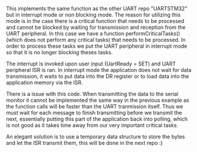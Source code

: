 This implements the same function as the other UART repo "UARTSTM32" but in interrupt mode or non blocking mode. The reason for utilizing 
this mode is in the case there is a critical function that needs to be processed and cannot be blocked by waiting for transmission and reception
from the UART peripheral. In this case we have a function performCriticalTasks() (which does not perform any critical tasks) that needs to be processed. In order
to process these tasks we put the UART peripheral in interrupt mode so that it is no longer blocking theses tasks.

The interrupt is invoked upon user input (UartReady = SET) and UART peripheral ISR is ran. In interrupt mode the application does not wait for data transmission,
it waits to put data into the DR register or to load data into the application memory via the ISR.

There is a issue with this code. When transmitting the data to the serial monitor it cannot be implemented the same way in the previous example as the function calls will be faster than the UART tranmission itself. Thus we must wait for each message to finish transmitting before we transmit the next, essentially putting this part of the application back into polling, which is not good as it takes time away from our very important critical tasks.

An elegant solution is to use a temporary data structure to store the bytes and let the ISR transmit them, this will be done in the next repo :)
